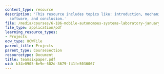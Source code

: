 ```yaml
---
content_type: resource
description: 'This resource includes topics like: introduction, mechanical design,
  software, and conclusion.'
file: /media/courses/6-186-mobile-autonomous-systems-laboratory-january-iap-2005/b34e09056e9e602d3679f41fe5036067_teamsixpaper.pdf
file_type: application/pdf
learning_resource_types:
- Projects
ocw_type: OCWFile
parent_title: Projects
parent_type: CourseSection
resourcetype: Document
title: teamsixpaper.pdf
uid: b34e0905-6e9e-602d-3679-f41fe5036067
---
```

